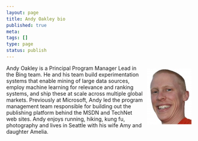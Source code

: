 ```yaml
---
layout: page
title: Andy Oakley bio
published: true
meta:
tags: []
type: page
status: publish
---
```

<img style="float: right; margin: 10px; border: 0px;" title="andy_oakley" src="/about/andy_oakley.jpg" alt="Andy Oakley" width="119" height="149" />

Andy Oakley is a Principal Program Manager Lead in the Bing team. He and his team build experimentation systems that enable mining of large data sources, employ machine learning for relevance and ranking systems, and ship these at scale across multiple global markets. Previously at Microsoft, Andy led the program management team responsible for building out the publishing platform behind the MSDN and TechNet web sites. Andy enjoys running, hiking, kung fu, photography and lives in Seattle with his wife Amy and daughter Amelia.
